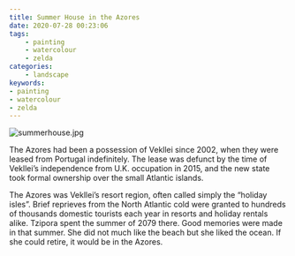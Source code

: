 ```yaml
---
title: Summer House in the Azores
date: 2020-07-28 00:23:06
tags:
    - painting
    - watercolour
    - zelda
categories:
    - landscape
keywords:
- painting
- watercolour
- zelda
---
```


![summerhouse.jpg](../../../../../images/summerhouse.jpg)

The Azores had been a possession of Vekllei since 2002, when they were leased from Portugal indefinitely. The lease was defunct by the time of Vekllei’s independence from U.K. occupation in 2015, and the new state took formal ownership over the small Atlantic islands.

The Azores was Vekllei’s resort region, often called simply the “holiday isles”. Brief reprieves from the North Atlantic cold were granted to hundreds of thousands domestic tourists each year in resorts and holiday rentals alike. Tzipora spent the summer of 2079 there. Good memories were made in that summer. She did not much like the beach but she liked the ocean. If she could retire, it would be in the Azores.
